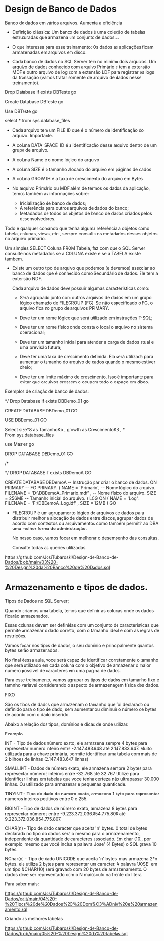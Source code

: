 # Design de Banco de Dados

Banco de dados em vários arquivos. Aumenta a eficiência

- Definição clássica: Um banco de dados é uma coleção de tabelas estruturadas que armazena um conjunto de dados....

- O que interessa para esse treinamento: Os dados as aplicações ficam armazenadas em arquivos em disco.

- Cada banco de dados no SQL Server tem no minimo dois arquivos. Um arquivo de dados conhecido com arquivo Primário e tem a
  extensão MDF e outro arquivo de log com a extensão LDF para registrar os logs da transação (vamos tratar somente de
  arquivo de dados nesse treinamento).

Drop Database if exists DBTeste
go

Create Database DBTeste
go

Use DBTeste
go

select * from sys.database_files

- Cada arquivo tem um FILE ID que é o número de identificação do arquivo. Importante.
- A coluna DATA_SPACE_ID é a identificação desse arquivo dentro de um grupo de arquivo.
- A coluna Name é o nome lógico do arquivo
- A coluna SIZE é o tamanho alocado do arquivo em páginas de dados
- A coluna GROWTH é a taxa de crescimento do arquivo em Bytes

- No arquivo Primário ou MDF além de termos os dados da aplicação, temos também as informações sobre:

   - Inicialização de banco de dados;
   - A referência para outros arquivos de dados do banco;
   - Metadados de todos os objetos de banco de dados criados pelos desenvolvedores.
 
Todo e qualquer comando que tenha alguma referência a objetos como tabela, colunas, views, etc.,
sempre consulta os metadados desses objetos no arquivo primário.

Um simples SELECT Coluna FROM Tabela, faz com que o SQL Server consulte nos metadados se a COLUNA existe e se a 
TABELA existe tambem.

- Existe um outro tipo de arquivo que podemos (e devemos) associar ao banco de dados que é conhecido como
  Secundário de dados. Ele tem a extensão NDF.

  Cada arquivo de dados deve possuir algumas caracteristicas como:

   - Será agrupado junto com outros arquivos de dados em um grupo lógico chamado de FILEGROUP (FG). Se
     não especificado o FG, o arquivo fica no grupo de arquivos PRIMARY.

   - Deve ter um nome lógico que será utilizado em instruções T-SQL;
 
   - Deve ter um nome físico onde consta o local o arquivo no sistema operacional;
 
   - Deve ter um tamanho inicial para atender a carga de dados atual e uma previsão futura;
 
   - Deve ter uma taxa de crescimento definida. Ela será utilizada para aumentar o tamanho do arquivo
     de dados quando o mesmo estiver cheio;

   - Deve ter um limite máximo de crescimento. Isso é importante para evitar que arquivos crescem e ocupem
     todo o espaço em disco.

Exemplos de criação de banco de dados:

*/
Drop Database if exists DBDemo_01
go

CREATE DATABASE DBDemo_01
GO

USE DBDemo_01
GO

Select size*8 as TamanhoKb , growth as CrescimentoKB , *  
  From sys.database_files

use Master
go

DROP DATABASE DBDemo_01
GO

/*

*/
DROP DATABASE if exists DBDemoA
GO

CREATE DATABASE DBDemoA                      -- Instrução par criar o banco de dados.
ON PRIMARY                                   -- FG PRIMARY. 
 ( NAME = 'Primario',                        -- Nome lógico do arquivo.
   FILENAME = 'D:\DBDemoA_Primario.mdf' ,    -- Nome físico do arquivo.
   SIZE = 256MB                              -- Tamanho inicial do arquivo.
 ) 
LOG ON 
 ( NAME = 'Log', 
   FILENAME = 'F:\DBDemoA_Log.ldf' , 
   SIZE = 12MB 
  )
GO

- FILEGROUP é um agrupamento lógico de arquivos de dados para distribuir melhor a alocação de dados entre discos, agrupar dados
  de acordo com contextos ou arquivamentos como também permitir ao DBA uma melhor forma de administração.

  No nosso caso, vamos focar em melhorar o desempenho das consultas.

  Consulte todas as queries utilizadas

https://github.com/JosiTubaroski/Design-de-Banco-de-Dados/blob/main/03%20-%20Design%20da%20Banco%20de%20Dados.sql

# Armazenamento e tipos de dados.

Tipos de Dados no SQL Server;

Quando criamos uma tabela, temos que definir as colunas onde os dados ficarão armazenados.

Essas colunas devem ser definidas com um conjunto de caracteristicas que permite armazenar o dado correto, com o tamanho ideal e com as regras de restrições.

Vamos focar nos tipos de dados, o seu domínio e principalmente quantos bytes serão armazenados.

No final dessa aula, voce será capaz de identificar corretamente o tamanho que será utilizado em cada coluna com o objetivo de armazenar o maior numero possivel 
de caracteres em uma pagina de dados.

Para esse treinamento, vamos agrupar os tipos de dados em tamanho fixo e tamnho variavel considerando o aspecto de armazenagem física dos dados.

FIXO

São os tipos de dados que armazenam o tamanho que foi declarado ou definido para o tipo de dado, sem aumentar ou diminuir o número de bytes
de acordo com o dado inserido.

Abaixo a relação dos tipos, domínios e dicas de onde utilizar.

Exemplo:

INT     - Tipo de dados número exato, ele armazena sempre 4 bytes para representar numero inteiro entre -2.147.483.648 até 2.147.833.647.
          Muito utilizada para a chave primária, permite identificar uma tabela com mais de 2 bilhoes de linhas (2.147.483.647 linhas)

     
SMALLINT - Dados de número exato, ele armazena sempre 2 bytes para representar números inteiros entre -32.768 até 32.767
           Utilize para identificar linhas em tabelas que voce tenha certeza não ultrapassar 30.000 linhas. Ou utilizado para
           armazenar e pequenas quantidade.

TINYINT - Tipo de dado de numero exato, armazena 1 byte para representar números inteiros positivos entre 0 e 255.

BIGINT  - Tipo de dados de número exato, armazena 8 bytes para representar números entre -9.223.372.036.854.775.808 até 9.223.372.036.854.775.807. 

CHAR(n) - Tipo de dado caracter que aceita 'n' bytes. O total de bytes declarado no tipo do dados será o mesmo para o armazenamento,
          independente da quantidade de caracteres associado.
          Em char (10), por exemplo, mesmo que você inclua a palavra 'Jose' (4 Bytes) o SQL grava 10 bytes.

NChar(n) - Tipo de dado UNICODE que aceita 'n' bytes, mas armazena 2*n bytes.
           ele utiliza 2 bytes para representar um caracter.
           A palavra 'JOSE' em um tipo NCHAR(10) será gravado com 20 bytes de armazenamento.
           O dados deve ser representado com o N maiúsculo na frente do litera.

 Para saber mais:

 https://github.com/JosiTubaroski/Design-de-Banco-de-Dados/edit/main/04%20-%20Tipos%20de%20Dados%2C%20Dom%C3%ADnio%20e%20armazenamento.sql

 Criando as melhores tabelas

 https://github.com/JosiTubaroski/Design-de-Banco-de-Dados/blob/main/05%20-%20Design%20da%20tabelas.sql

           
